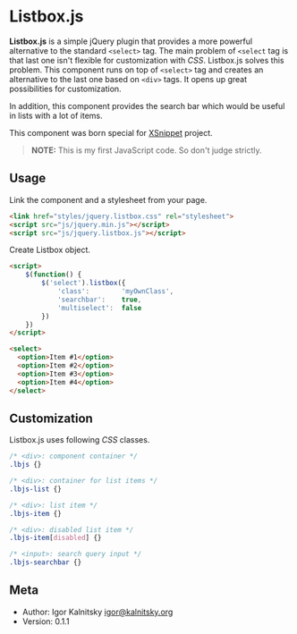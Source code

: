# Listbox.js

**Listbox.js** is a simple jQuery plugin that provides a more powerful
alternative to the standard ``<select>`` tag. The main problem of ``<select``
tag is that last one isn't flexible for customization with *CSS*. Listbox.js
solves this problem. This component runs on top of ``<select>`` tag and
creates an alternative to the last one based on ``<div>`` tags. It opens up
great possibilities for customization.

In addition, this component provides the search bar which would be useful in
lists with a lot of items.

This component was born special for [XSnippet](http://www.xsnippet.org/)
project.

> **NOTE:** This is my first JavaScript code. So don't judge strictly.

## Usage

Link the component and a stylesheet from your page.

```html
<link href="styles/jquery.listbox.css" rel="stylesheet">
<script src="js/jquery.min.js"></script>
<script src="js/jquery.listbox.js"></script>
```

Create Listbox object.

```html
<script>
    $(function() {
        $('select').listbox({
            'class':        'myOwnClass',
            'searchbar':    true,
            'multiselect':  false
        })
    })
</script>

<select>
  <option>Item #1</option>
  <option>Item #2</option>
  <option>Item #3</option>
  <option>Item #4</option>
</select>
```


## Customization

Listbox.js uses following *CSS* classes.

```css
/* <div>: component container */
.lbjs {}

/* <div>: container for list items */
.lbjs-list {}

/* <div>: list item */
.lbjs-item {}

/* <div>: disabled list item */
.lbjs-item[disabled] {}

/* <input>: search query input */
.lbjs-searchbar {}
```


## Meta

* Author: Igor Kalnitsky <igor@kalnitsky.org>
* Version: 0.1.1
